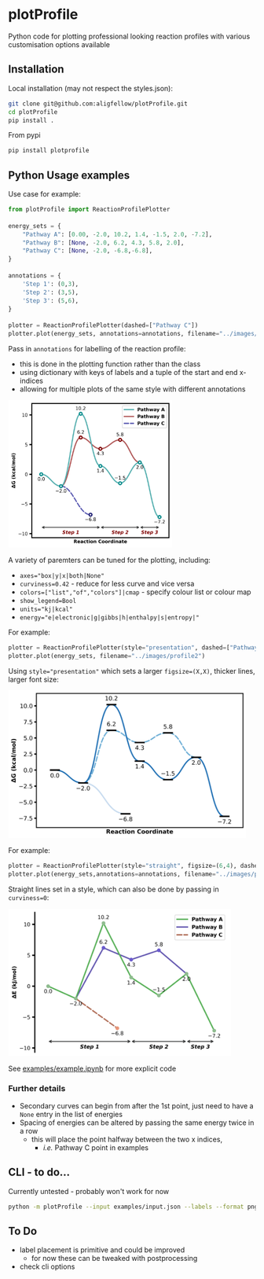 # plotProfile
Python code for plotting professional looking reaction profiles with various customisation options available

## Installation
Local installation (may not respect the styles.json):
```bash
git clone git@github.com:aligfellow/plotProfile.git
cd plotProfile
pip install .
```
From pypi
```bash
pip install plotprofile
```

## Python Usage examples
Use case for example: 
```python
from plotProfile import ReactionProfilePlotter

energy_sets = {
    "Pathway A": [0.00, -2.0, 10.2, 1.4, -1.5, 2.0, -7.2],
    "Pathway B": [None, -2.0, 6.2, 4.3, 5.8, 2.0],
    "Pathway C": [None, -2.0, -6.8,-6.8],
}

annotations = {
    'Step 1': (0,3),
    'Step 2': (3,5),
    'Step 3': (5,6),
}

plotter = ReactionProfilePlotter(dashed=["Pathway C"])
plotter.plot(energy_sets, annotations=annotations, filename="../images/profile1")
```
Pass in `annotations` for labelling of the reaction profile:
- this is done in the plotting function rather than the class
- using dictionary with keys of labels and a tuple of the start and end x-indices
- allowing for multiple plots of the same style with different annotations

<img src="./images/profile1.png" height="300" alt="Example 1">

A variety of paremters can be tuned for the plotting, including:
- `axes="box|y|x|both|None"` 
- `curviness=0.42` - reduce for less curve and vice versa
- `colors=["list","of","colors"]|cmap` - specify colour list or colour map
- `show_legend=Bool`
- `units="kj|kcal"`
- `energy="e|electronic|g|gibbs|h|enthalpy|s|entropy|"`

For example:
```python
plotter = ReactionProfilePlotter(style="presentation", dashed=["Pathway B"], point_type='bar', desaturate=False, colors='Blues_r', show_legend=False, curviness=0.5)
plotter.plot(energy_sets, filename="../images/profile2")
```
Using `style="presentation"` which sets a larger `figsize=(X,X)`, thicker lines, larger font size:

<img src="./images/profile2.png" height="300" alt="Example 2">

For example:
```python
plotter = ReactionProfilePlotter(style="straight", figsize=(6,4), dashed=["Pathway C"], point_type='dot', annotation_color='black', axes='y', colors=['darkseagreen', 'slateblue', 'darksalmon'], energy='electronic', units='kj')
plotter.plot(energy_sets,annotations=annotations, filename="../images/profile3")
```
Straight lines set in a style, which can also be done by passing in `curviness=0`:

<img src="./images/profile3.png" height="300" alt="Example 3">

See [examples/example.ipynb](examples/example.ipynb) for more explicit code

### Further details
- Secondary curves can begin from after the 1st point, just need to have a `None` entry in the list of energies
- Spacing of energies can be altered by passing the same energy twice in a row
  - this will place the point halfway between the two x indices,
    - *i.e.* Pathway C point in examples

## CLI - to do...
Currently untested - probably won't work for now
```bash
python -m plotProfile --input examples/input.json --labels --format png
```

## To Do
- label placement is primitive and could be improved
   - for now these can be tweaked with postprocessing 
- check cli options



